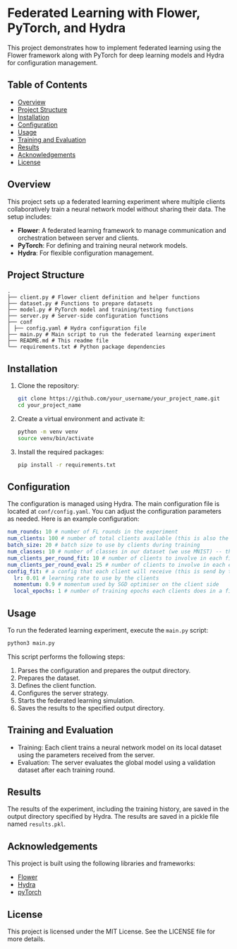# Federated Learning with Flower, PyTorch, and Hydra

This project demonstrates how to implement federated learning using the Flower framework along with PyTorch for deep learning models and Hydra for configuration management.

## Table of Contents

- [Overview](#overview)
- [Project Structure](#project-structure)
- [Installation](#installation)
- [Configuration](#configuration)
- [Usage](#usage)
- [Training and Evaluation](#training-and-evaluation)
- [Results](#results)
- [Acknowledgements](#acknowledgements)
- [License](#license)

## Overview

This project sets up a federated learning experiment where multiple clients collaboratively train a neural network model without sharing their data. The setup includes:

- **Flower**: A federated learning framework to manage communication and orchestration between server and clients.
- **PyTorch**: For defining and training neural network models.
- **Hydra**: For flexible configuration management.

## Project Structure
```
.
├── client.py # Flower client definition and helper functions
├── dataset.py # Functions to prepare datasets
├── model.py # PyTorch model and training/testing functions
├── server.py # Server-side configuration functions
├── conf
│ ├── config.yaml # Hydra configuration file
├── main.py # Main script to run the federated learning experiment
├── README.md # This readme file
└── requirements.txt # Python package dependencies
```

## Installation

1. Clone the repository:
    ```bash
    git clone https://github.com/your_username/your_project_name.git
    cd your_project_name
    ```

2. Create a virtual environment and activate it:
    ```bash
    python -m venv venv
    source venv/bin/activate
    ```

3. Install the required packages:
    ```bash
    pip install -r requirements.txt
    ```

## Configuration

The configuration is managed using Hydra. The main configuration file is located at `conf/config.yaml`. You can adjust the configuration parameters as needed. Here is an example configuration:

```yaml
num_rounds: 10 # number of FL rounds in the experiment
num_clients: 100 # number of total clients available (this is also the number of partitions we need to create)
batch_size: 20 # batch size to use by clients during training
num_classes: 10 # number of classes in our dataset (we use MNIST) -- this tells the model how to setup its output fully-connected layer
num_clients_per_round_fit: 10 # number of clients to involve in each fit round (fit  round = clients receive the model from the server and do local training)
num_clients_per_round_eval: 25 # number of clients to involve in each evaluate round (evaluate round = client only evaluate the model sent by the server on their local dataset without training it)
config_fit: # a config that each client will receive (this is send by the server) when they are sampled. This allows you to dynamically configure the training on the client side as the simulation progresses
  lr: 0.01 # learning rate to use by the clients
  momentum: 0.9 # momentum used by SGD optimiser on the client side
  local_epochs: 1 # number of training epochs each clients does in a fit() round
```

## Usage
To run the federated learning experiment, execute the `main.py` script:

```bash
python3 main.py
```
This script performs the following steps:
1. Parses the configuration and prepares the output directory.
2. Prepares the dataset.
3. Defines the client function.
4. Configures the server strategy.
5. Starts the federated learning simulation.
6. Saves the results to the specified output directory.

## Training and Evaluation
+ Training: Each client trains a neural network model on its local dataset using the parameters received from the server.
+ Evaluation: The server evaluates the global model using a validation dataset after each training round.

## Results
The results of the experiment, including the training history, are saved in the output directory specified by Hydra. The results are saved in a pickle file named `results.pkl`.

## Acknowledgements
This project is built using the following libraries and frameworks:
+ [Flower](https://flower.ai/)
+ [Hydra](https://hydra.cc/)
+ [pyTorch](https://pytorch.org/)

## License
This project is licensed under the MIT License. See the LICENSE file for more details.

